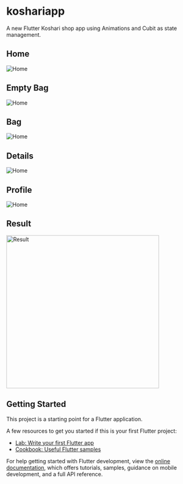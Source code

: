 # koshariapp

A new Flutter Koshari shop app using Animations and Cubit as state management.

## Home
<img alt="Home"  src="https://github.com/ahmedramadan-20/simple_koshari_app/blob/master/assets/screen%20shots/home.png"/>

## Empty Bag
<img alt="Home"  src="https://github.com/ahmedramadan-20/simple_koshari_app/blob/master/assets/screen%20shots/bag%20empty.png"/>

## Bag
<img alt="Home"  src="https://github.com/ahmedramadan-20/simple_koshari_app/blob/master/assets/screen%20shots/bag.png"/>

## Details
<img alt="Home"  src="https://github.com/ahmedramadan-20/simple_koshari_app/blob/master/assets/screen%20shots/details.png"/>

## Profile 
<img alt="Home"  src="https://github.com/ahmedramadan-20/simple_koshari_app/blob/master/assets/screen%20shots/profile.png"/>

## Result
<img alt="Result" height="400" src="https://github.com/ahmedramadan-20/simple_koshari_app/blob/master/assets/screen%20shots/result.gif"/>


## Getting Started

This project is a starting point for a Flutter application.

A few resources to get you started if this is your first Flutter project:

- [Lab: Write your first Flutter app](https://docs.flutter.dev/get-started/codelab)
- [Cookbook: Useful Flutter samples](https://docs.flutter.dev/cookbook)

For help getting started with Flutter development, view the
[online documentation](https://docs.flutter.dev/), which offers tutorials,
samples, guidance on mobile development, and a full API reference.
